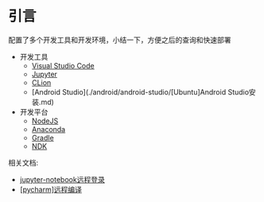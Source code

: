 
# 引言

配置了多个开发工具和开发环境，小结一下，方便之后的查询和快速部署

* 开发工具
    - [Visual Studio Code](./vscode/index.md)
    - [Jupyter](./jupyter/[conda]JupyterLab安装.md)
    - [CLion](./clion/安装.md)
    - [Android Studio](./android/android-studio/[Ubuntu]Android Studio安装.md)
* 开发平台
    - [NodeJS](./node/nodeJS安装.md)
    - [Anaconda](./anaconda/环境查询，安装，卸载，克隆.md)
    - [Gradle](./android/gradle/[Ubuntu]gradle同步失败.md)
    - [NDK](./android/ndk/NDK开发概述.md)

相关文档:

* [jupyter-notebook远程登录](https://www.zhujian.tech/posts/5e96fc4f.html)
* [[pycharm]远程编译](https://www.zhujian.tech/posts/a6c06fb8.html)